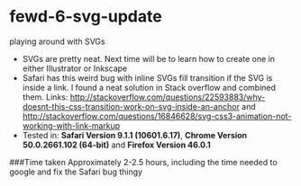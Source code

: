 # fewd-6-svg-update
playing around with SVGs

- SVGs are pretty neat. Next time will be to learn how to create one in either Illustrator or Inkscape
- Safari has this weird bug with inline SVGs fill transition if the SVG is inside a link. I found a neat solution in Stack overflow and combined them. Links: http://stackoverflow.com/questions/22593883/why-doesnt-this-css-transition-work-on-svg-inside-an-anchor and http://stackoverflow.com/questions/16846628/svg-css3-animation-not-working-with-link-markup
- Tested in: **Safari Version 9.1.1 (10601.6.17)**, **Chrome Version 50.0.2661.102 (64-bit)** and **Firefox Version 46.0.1**


###Time taken
Approximately 2-2.5 hours, including the time needed to google and fix the Safari bug thingy
